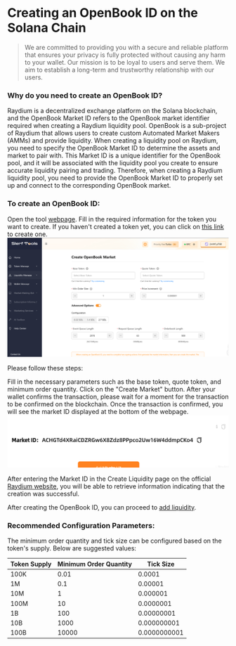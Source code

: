 # Creating an OpenBook ID on the Solana Chain

> We are committed to providing you with a secure and reliable platform that ensures your privacy is fully protected without causing any harm to your wallet. Our mission is to be loyal to users and serve them. We aim to establish a long-term and trustworthy relationship with our users.

### Why do you need to create an OpenBook ID?
Raydium is a decentralized exchange platform on the Solana blockchain, and the OpenBook Market ID refers to the OpenBook market identifier required when creating a Raydium liquidity pool. OpenBook is a sub-project of Raydium that allows users to create custom Automated Market Makers (AMMs) and provide liquidity. When creating a liquidity pool on Raydium, you need to specify the OpenBook Market ID to determine the assets and market to pair with. This Market ID is a unique identifier for the OpenBook pool, and it will be associated with the liquidity pool you create to ensure accurate liquidity pairing and trading. Therefore, when creating a Raydium liquidity pool, you need to provide the OpenBook Market ID to properly set up and connect to the corresponding OpenBook market.

### To create an OpenBook ID:

Open the tool [webpage](https://slerf.tools/openbook-market/solana).
Fill in the required information for the token you want to create. If you haven't created a token yet, you can click on [this link](https://slerf.tools/token-creator/solana) to create one.
![Alt text](./img/createOpenbook_1.jpg)

Please follow these steps:

Fill in the necessary parameters such as the base token, quote token, and minimum order quantity.
Click on the "Create Market" button.
After your wallet confirms the transaction, please wait for a moment for the transaction to be confirmed on the blockchain.
Once the transaction is confirmed, you will see the market ID displayed at the bottom of the webpage.
![Alt text](./img/createOpenbook_2.jpg)

After entering the Market ID in the Create Liquidity page on the official [Raydium website](https://raydium.io/liquidity/create/), you will be able to retrieve information indicating that the creation was successful.

After creating the OpenBook ID, you can proceed to [add liquidity](https://slerf.tools/liquidity-creator/solana).

### Recommended Configuration Parameters:

The minimum order quantity and tick size can be configured based on the token's supply. Below are suggested values:

| Token Supply | Minimum Order Quantity | Tick Size         |
| ----- | ----- | ------------ |
| 100K  | 0.01  | 0.0001       |
| 1M    | 0.1   | 0.00001      |
| 10M   | 1     | 0.000001     |
| 100M  | 10    | 0.0000001    |
| 1B    | 100   | 0.00000001   |
| 10B   | 1000  | 0.000000001  |
| 100B  | 10000 | 0.0000000001 |